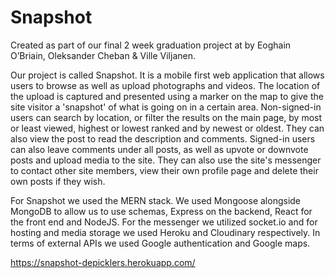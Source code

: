 # Snapshot

Created as part of our final 2 week graduation project at </salt> by Eoghain O’Briain, Oleksander Cheban & Ville Viljanen.

Our project is called Snapshot. It is a mobile first web application that allows users to browse as well as upload photographs and videos. The location of the upload is captured and presented using a marker on the map to give the site visitor a 'snapshot' of what is going on in a certain area. Non-signed-in users can search by location, or filter the results on the main page, by most or least viewed, highest or lowest ranked and by newest or oldest. They can also view the post to read the description and comments. Signed-in users can also leave comments under all posts, as well as upvote or downvote posts and upload media to the site. They can also use the site's messenger to contact other site members, view their own profile page and delete their own posts if they wish.

For Snapshot we used the MERN stack. We used Mongoose alongside MongoDB to allow us to use schemas, Express on the backend, React for the front end and NodeJS. For the messenger we utilized socket.io and for hosting and media storage we used Heroku and Cloudinary respectively. In terms of external APIs we used Google authentication and Google maps.

https://snapshot-depicklers.herokuapp.com/
